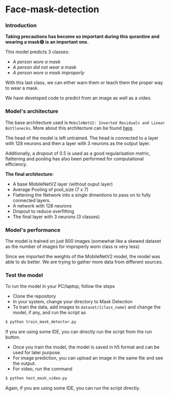 # Face-mask-detection

### Introduction

__Taking precautions has become so important during this qurantine and wearing a mask😷 is an important one.__

This model predicts 3 classes:
+ *A person wore a mask*
+ *A person did not wear a mask*
+ *A person wore a mask improperly*

With this last class, we can either warn them or teach them the proper way to wear a mask. 

We have developed code to predict from an image as well as a video.

### Model's architecture

The base architecture used is `MobileNetV2: Inverted Residuals and Linear Bottlenecks`. More about this architecture can be found [here](https://arxiv.org/abs/1801.04381). 

The head of the model is left untrained. The head is connected to a layer with 128 neurons and then a layer with 3 neurons as the output layer.

Additionally, a dropout of 0.5 is used as a good regularisation metric, flattening and pooling has also been performed for computational efficiency.

__The final architecture:__
+ A base MobileNetV2 layer (without ouput layer)
+ Average Pooling of pool_size (7 x 7)
+ Flattening the Network into a single dimentions to pass on to fully connected layers.
+ A network with 128 neurons
+ Dropout to reduce overfitting
+ The final layer with 3 neurons (3 classes)

### Model's performance

The model is trained on just 800 images (somewhat like a skewed dataset as the number of images for improperly worn class is very less) 

Since we imported the weights of the MobileNetV2 model, the model was able to do better. We are trying to gather more data from different sources. 

### Test the model

To run the model in your PC/laptop, follow the steps

+ Clone the repository
+ In your system, change your directory to Mask Detection
+ To train the data, add images to `dataset/{class_name}` and change the model, if any, and run the script as 
```bash
$ python train_mask_detector.py
```
If you are using some IDE, you can directly run the script from the run button.
+ Once you train the model, the model is saved in h5 format and can be used for later purpose.
+ For image prediction, you can upload an image in the same file and see the output.
+ For video, run the command
```bash
$ python test_mask_video.py
```
Again, if you are using some IDE, you can run the script directly.

